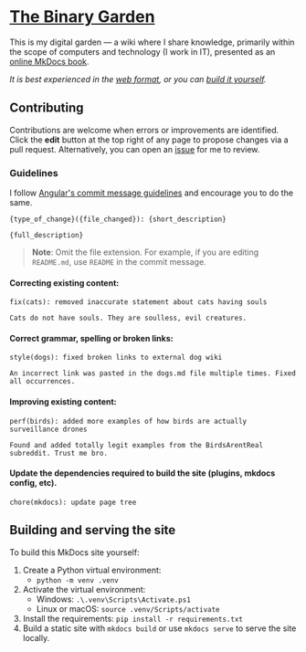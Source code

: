 # [The Binary Garden](https://rmscode.github.io/binary-garden/)

This is my digital garden — a wiki where I share knowledge, primarily within the scope of computers and technology (I work in IT), presented as an [online MkDocs book](https://www.mkdocs.org/).

*It is best experienced in the [web format](https://rmscode.github.io/binary-garden/), or you can [build it yourself](#building-and-serving-the-site).*

## Contributing

Contributions are welcome when errors or improvements are identified. Click the **edit** button at the top right of any page to propose changes via a pull request. Alternatively, you can open an [issue](https://github.com/rmscode/binary-garden/issues/new) for me to review.

### Guidelines

I follow [Angular's commit message guidelines](https://github.com/angular/angular/blob/22b96b9/CONTRIBUTING.md#-commit-message-guidelines) and encourage you to do the same.

```
{type_of_change}({file_changed}): {short_description}

{full_description}
```

> **Note**: Omit the file extension. For example, if you are editing `README.md`, use `README` in the commit message.

#### Correcting existing content:

```
fix(cats): removed inaccurate statement about cats having souls

Cats do not have souls. They are soulless, evil creatures.
```

#### Correct grammar, spelling or broken links:

```
style(dogs): fixed broken links to external dog wiki

An incorrect link was pasted in the dogs.md file multiple times. Fixed all occurrences.
```

#### Improving existing content:

```
perf(birds): added more examples of how birds are actually surveillance drones

Found and added totally legit examples from the BirdsArentReal subreddit. Trust me bro.
```

#### Update the dependencies required to build the site (plugins, mkdocs config, etc).

```
chore(mkdocs): update page tree
```

## Building and serving the site

To build this MkDocs site yourself:

1. Create a Python virtual environment:
    - `python -m venv .venv`
2. Activate the virtual environment:
    - Windows: `.\.venv\Scripts\Activate.ps1`
    - Linux or macOS: `source .venv/Scripts/activate`
3. Install the requirements: `pip install -r requirements.txt`
4. Build a static site with `mkdocs build` or use `mkdocs serve` to serve the site locally.